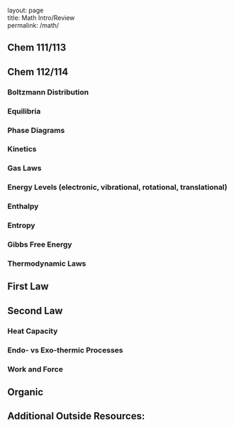 layout: page  
title: Math Intro/Review  
permalink: /math/  

## Chem 111/113  


## Chem 112/114
### Boltzmann Distribution  
### Equilibria
### Phase Diagrams
### Kinetics
### Gas Laws
### Energy Levels (electronic, vibrational, rotational, translational)  
### Enthalpy  
### Entropy
### Gibbs Free Energy  
### Thermodynamic Laws
## First Law
## Second Law  
### Heat Capacity  
### Endo- vs Exo-thermic Processes
### Work and Force  

## Organic


## Additional Outside Resources:
